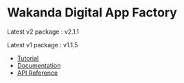 # Wakanda Digital App Factory

Latest v2 package : v2.1.1

Latest v1 package : v1.1.5

- [Tutorial](https://wakanda.github.io/doc/#/tutorial)
- [Documentation](https://wakanda.github.io/doc/#/guide)
- [API Reference](https://wakanda.github.io/api-reference/)

